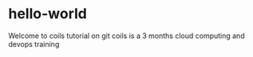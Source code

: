 # hello-world
Welcome to coils tutorial on git
coils is a 3 months cloud computing and devops training

